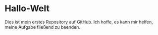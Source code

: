 # Hallo-Welt
Dies ist mein erstes Repository auf GitHub. Ich hoffe, es kann mir helfen, meine Aufgabe fließend zu beenden.
<!DOCTYPE html>
<html>
<body>

<p id="testtext"></p>
<p id="chiffretext"></p>
<p id="klartext"></p>
<p id="dezimaltext"></p>
<p id="akkumulieren1"></p>
<p id="akkumulieren2"></p>

<script>

//变量名称为大写字母，id为与变量名称相对应的小写字母
//CHIFFRETEXT   密文
//KLARTEXT      片假名
//TESTTEXT      测试文本
//DEZIMALTEXT   十进制文本
//AKKUMULIEREN1  前累加密文
//AKKUMULIEREN2  后累加密文

var TESTTEXT = "我爱你2333！I love you. 私はあなたを愛している";
document.getElementById("testtext").innerHTML=TESTTEXT;

//转为unicode编码
function encodeUnicode(str) 
{  
    var res = [];  
    for ( var i=0; i<str.length; i++ ) 
    {  
      res[i] = ( "00" + str.charCodeAt(i).toString(16) ).slice(-4);  
    }  
    return res; 
}  

var CHIFFRETEXT=encodeUnicode(TESTTEXT);

//转为十进制数字
function getDezimaltext(str) 
{  
    var res = [];  
    for ( var i=0; i<str.length; i++ ) 
    {  
      res[i] =parseInt(CHIFFRETEXT[i],16);  
    }  
    return res; 
}  

var DEZIMALTEXT=getDezimaltext(CHIFFRETEXT);
document.getElementById("dezimaltext").innerHTML=DEZIMALTEXT;

//前累加加密
function getAkkumulieren1(str)
{
    var res=[];
    var i;
    for ( i=0; i<str.length-1; i++ ) 
        {
          res[i]=str[i]+str[i+1];
        } 
        res[i]=str[i];
        return res;
}

var AKKUMULIEREN1=getAkkumulieren1(DEZIMALTEXT);
document.getElementById("akkumulieren1").innerHTML=AKKUMULIEREN1;

//后累加加密
function getAkkumulieren2(str)
{
    var res=[];
    var i;
    for ( i=str.length-1; i>1; i-- ) 
        {
          res[i]=str[i]+str[i-1];
        } 
        res[i]=str[i];
        return res;
}

var AKKUMULIEREN2=getAkkumulieren1(AKKUMULIEREN1);
document.getElementById("akkumulieren2").innerHTML=AKKUMULIEREN2;

</script>

</body>
</html>
